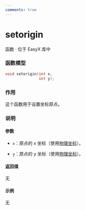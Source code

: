 ```yaml
---
comments: true
---
```


# setorigin
函数 · 位于 EasyX 库中

### 函数模型

```cpp
void setorigin(int x,
               int y);
```

### 作用
这个函数用于设置坐标原点。

### 说明
#### 参数
- `x`：原点的 x 坐标（使用[物理坐标](../../concept/coordinate.md#_2)）。

- `y`：原点的 y 坐标（使用[物理坐标](../../concept/coordinate.md#_2)）。

#### 返回值
无

#### 示例
无